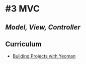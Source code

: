 # #3 MVC 
## _Model, View, Controller_

## Curriculum
* [Building Projects with Yeoman](https://docs.microsoft.com/en-us/aspnet/core/client-side/yeoman?#building-projects-with-yeoman)
